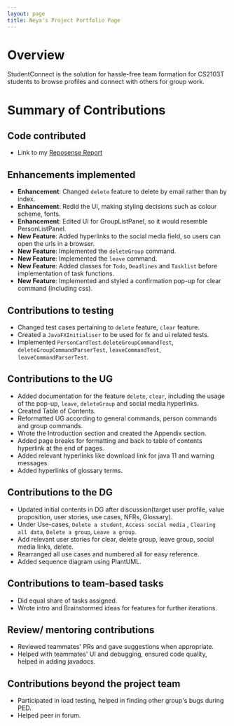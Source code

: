 ```yaml
---
layout: page
title: Neya's Project Portfolio Page
---
```

# Overview

StudentConnect is the solution for hassle-free team formation for CS2103T students to browse profiles and connect with others for group work.

# Summary of Contributions

## Code contributed
* Link to my [Reposense Report](https://nus-cs2103-ay2324s1.github.io/tp-dashboard/?search=neya&sort=groupTitle&sortWithin=title&timeframe=commit&mergegroup=&groupSelect=groupByRepos&breakdown=true&checkedFileTypes=docs~functional-code~test-code&since=2023-09-22)

## Enhancements implemented
* **Enhancement**: Changed `delete` feature to delete by email rather than by index.
* **Enhancement**: Redid the UI, making styling decisions such as colour scheme, fonts.
* **Enhancement**: Edited UI for GroupListPanel, so it would resemble PersonListPanel.
* **New Feature**: Added hyperlinks to the social media field, so users can open the urls in a browser.
* **New Feature**: Implemented the `deleteGroup` command.
* **New Feature**: Implemented the `leave` command.
* **New Feature**: Added classes for `Todo`, `Deadlines` and `Tasklist` before implementation of task functions.
* **New Feature**: Implemented and styled a confirmation pop-up for clear command (including css).

## Contributions to testing
* Changed test cases pertaining to `delete` feature, `clear` feature.
* Created a `JavaFXInitialiser` to be used for fx and ui related tests.
* Implemented `PersonCardTest`.`deleteGroupCommandTest`, `deleteGroupCommandParserTest`, `leaveCommandTest`, `leaveCommandParserTest`.

## Contributions to the UG
* Added documentation for the feature `delete`, `clear`, including the usage of the pop-up, `leave`, `deleteGroup` and social media hyperlinks.
* Created Table of Contents.
* Reformatted UG according to general commands, person commands and group commands.
* Wrote the Introduction section and created the Appendix section.
* Added page breaks for formatting and back to table of contents hyperlink at the end of pages.
* Added relevant hyperlinks like download link for java 11 and warning messages.
* Added hyperlinks of glossary terms.

## Contributions to the DG
* Updated initial contents in DG after discussion(target user profile, value proposition, user stories, use cases, NFRs, Glossary).
* Under Use-cases, `Delete a student`, `Access social media` , `Clearing all data`, `Delete a group`, `Leave a group`.
* Add relevant user stories for clear, delete group, leave group, social media links, delete.
* Rearranged all use cases and numbered all for easy reference.
* Added sequence diagram using PlantUML.

## Contributions to team-based tasks
* Did equal share of tasks assigned.
* Wrote intro and Brainstormed ideas for features for further iterations.

## Review/ mentoring contributions
* Reviewed teammates' PRs and gave suggestions when appropriate.
* Helped with teammates' UI and debugging, ensured code quality, helped in adding javadocs.

## Contributions beyond the project team
* Participated in load testing, helped in finding other group's bugs during PED.
* Helped peer in forum.
